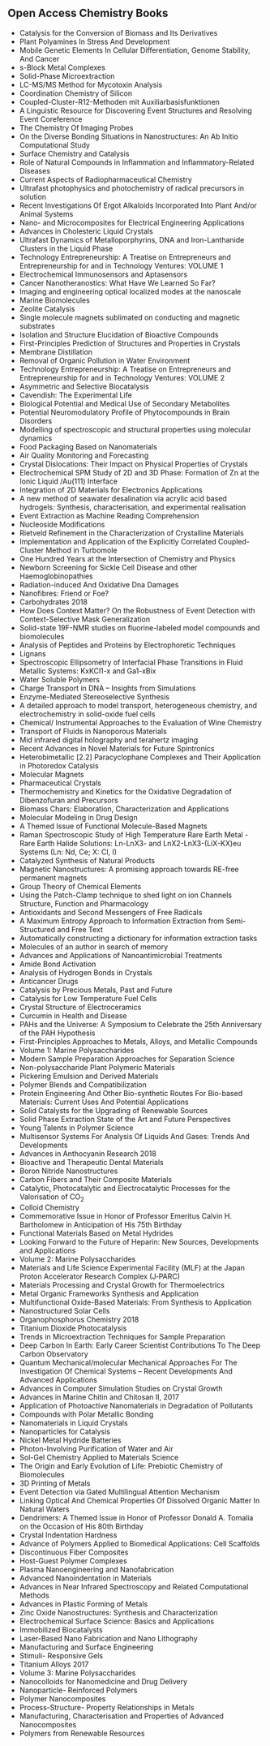 <h2> Open Access Chemistry Books </h2>



<ul>

                             

 <li><a target="_blank" href="https://github.com/manjunath5496/Open-Access-Chemistry-Books/blob/master/chem(1).pdf" style="text-decoration:none;">Catalysis for the Conversion of Biomass and Its Derivatives</a></li>

 <li><a target="_blank" href="https://github.com/manjunath5496/Open-Access-Chemistry-Books/blob/master/chem(2).pdf" style="text-decoration:none;">Plant Polyamines In Stress
And Development</a></li>

<li><a target="_blank" href="https://github.com/manjunath5496/Open-Access-Chemistry-Books/blob/master/chem(3).pdf" style="text-decoration:none;">Mobile Genetic Elements In Cellular Differentiation, Genome Stability, And Cancer</a></li>
 <li><a target="_blank" href="https://github.com/manjunath5496/Open-Access-Chemistry-Books/blob/master/chem(4).pdf" style="text-decoration:none;">s-Block Metal
Complexes</a></li>                              
<li><a target="_blank" href="https://github.com/manjunath5496/Open-Access-Chemistry-Books/blob/master/chem(5).pdf" style="text-decoration:none;">Solid-Phase
Microextraction</a></li>
<li><a target="_blank" href="https://github.com/manjunath5496/Open-Access-Chemistry-Books/blob/master/chem(6).pdf" style="text-decoration:none;">LC-MS/MS Method
for Mycotoxin Analysis</a></li>
 <li><a target="_blank" href="https://github.com/manjunath5496/Open-Access-Chemistry-Books/blob/master/chem(7).pdf" style="text-decoration:none;">Coordination
Chemistry of Silicon</a></li>

 <li><a target="_blank" href="https://github.com/manjunath5496/Open-Access-Chemistry-Books/blob/master/chem(8).pdf" style="text-decoration:none;"> Coupled-Cluster-R12-Methoden
mit Auxiliarbasisfunktionen</a></li>
   <li><a target="_blank" href="https://github.com/manjunath5496/Open-Access-Chemistry-Books/blob/master/chem(9).pdf" style="text-decoration:none;">A Linguistic Resource for Discovering Event Structures and Resolving Event Coreference</a></li>
  
   
 <li><a target="_blank" href="https://github.com/manjunath5496/Open-Access-Chemistry-Books/blob/master/chem(10).pdf" style="text-decoration:none;">The Chemistry Of Imaging Probes</a></li>                              
<li><a target="_blank" href="https://github.com/manjunath5496/Open-Access-Chemistry-Books/blob/master/chem(11).pdf" style="text-decoration:none;">On the Diverse Bonding Situations in Nanostructures: An Ab Initio Computational Study</a></li>
<li><a target="_blank" href="https://github.com/manjunath5496/Open-Access-Chemistry-Books/blob/master/chem(12).pdf" style="text-decoration:none;">Surface
Chemistry and Catalysis</a></li>
<li><a target="_blank" href="https://github.com/manjunath5496/Open-Access-Chemistry-Books/blob/master/chem(13).pdf" style="text-decoration:none;">Role of Natural
Compounds in Inflammation and Inflammatory-Related Diseases</a></li>

<li><a target="_blank" href="https://github.com/manjunath5496/Open-Access-Chemistry-Books/blob/master/chem(14).pdf" style="text-decoration:none;">Current Aspects of
Radiopharmaceutical Chemistry</a></li>
                              
<li><a target="_blank" href="https://github.com/manjunath5496/Open-Access-Chemistry-Books/blob/master/chem(15).pdf" style="text-decoration:none;">Ultrafast photophysics and photochemistry of radical precursors in solution</a></li>

<li><a target="_blank" href="https://github.com/manjunath5496/Open-Access-Chemistry-Books/blob/master/chem(16).pdf" style="text-decoration:none;">Recent Investigations
Of Ergot Alkaloids Incorporated Into Plant And/or Animal Systems</a></li>

  <li><a target="_blank" href="https://github.com/manjunath5496/Open-Access-Chemistry-Books/blob/master/chem(17).pdf" style="text-decoration:none;">Nano- and
Microcomposites for Electrical Engineering Applications</a></li>   
  
<li><a target="_blank" href="https://github.com/manjunath5496/Open-Access-Chemistry-Books/blob/master/chem(18).pdf" style="text-decoration:none;">Advances in
Cholesteric Liquid Crystals</a></li> 

  
<li><a target="_blank" href="https://github.com/manjunath5496/Open-Access-Chemistry-Books/blob/master/chem(19).pdf" style="text-decoration:none;">Ultrafast Dynamics of Metalloporphyrins, DNA and Iron-Lanthanide Clusters in the Liquid Phase</a></li> 

<li><a target="_blank" href="https://github.com/manjunath5496/Open-Access-Chemistry-Books/blob/master/chem(20).pdf" style="text-decoration:none;">Technology Entrepreneurship: 
A Treatise on Entrepreneurs and Entrepreneurship for and in Technology Ventures: VOLUME 1 </a></li>

<li><a target="_blank" href="https://github.com/manjunath5496/Open-Access-Chemistry-Books/blob/master/chem(21).pdf" style="text-decoration:none;">Electrochemical
Immunosensors and Aptasensors</a></li>
<li><a target="_blank" href="https://github.com/manjunath5496/Open-Access-Chemistry-Books/blob/master/chem(22).pdf" style="text-decoration:none;">Cancer Nanotheranostics:
What Have We Learned So Far?</a></li> 
 <li><a target="_blank" href="https://github.com/manjunath5496/Open-Access-Chemistry-Books/blob/master/chem(23).pdf" style="text-decoration:none;">Imaging and engineering optical localized modes at the nanoscale</a></li> 
 

   <li><a target="_blank" href="https://github.com/manjunath5496/Open-Access-Chemistry-Books/blob/master/chem(24).pdf" style="text-decoration:none;">Marine Biomolecules</a></li>
 
   <li><a target="_blank" href="https://github.com/manjunath5496/Open-Access-Chemistry-Books/blob/master/chem(25).pdf" style="text-decoration:none;">Zeolite Catalysis</a></li>                              
 <li><a target="_blank" href="https://github.com/manjunath5496/Open-Access-Chemistry-Books/blob/master/chem(26).pdf" style="text-decoration:none;">Single molecule magnets sublimated on conducting and magnetic substrates</a></li>
 <li><a target="_blank" href="https://github.com/manjunath5496/Open-Access-Chemistry-Books/blob/master/chem(27).pdf" style="text-decoration:none;">Isolation and Structure Elucidation of Bioactive Compounds</a></li>
   
 
   <li><a target="_blank" href="https://github.com/manjunath5496/Open-Access-Chemistry-Books/blob/master/chem(28).pdf" style="text-decoration:none;">First-Principles
Prediction of Structures and Properties in Crystals</a></li>
 
   <li><a target="_blank" href="https://github.com/manjunath5496/Open-Access-Chemistry-Books/blob/master/chem(29).pdf" style="text-decoration:none;">Membrane
Distillation </a></li>                              

  <li><a target="_blank" href="https://github.com/manjunath5496/Open-Access-Chemistry-Books/blob/master/chem(30).pdf" style="text-decoration:none;">Removal of Organic
Pollution in Water Environment</a></li>
 
   <li><a target="_blank" href="https://github.com/manjunath5496/Open-Access-Chemistry-Books/blob/master/chem(31).pdf" style="text-decoration:none;">Technology Entrepreneurship: A Treatise on Entrepreneurs and Entrepreneurship for and in Technology Ventures: VOLUME 2</a></li> 
    <li><a target="_blank" href="https://github.com/manjunath5496/Open-Access-Chemistry-Books/blob/master/chem(32).pdf" style="text-decoration:none;">Asymmetric
and Selective Biocatalysis</a></li> 

   <li><a target="_blank" href="https://github.com/manjunath5496/Open-Access-Chemistry-Books/blob/master/chem(33).pdf" style="text-decoration:none;">Cavendish: The Experimental Life</a></li>                              

  <li><a target="_blank" href="https://github.com/manjunath5496/Open-Access-Chemistry-Books/blob/master/chem(34).pdf" style="text-decoration:none;">Biological Potential
and Medical Use of Secondary Metabolites</a></li> 
 
  <li><a target="_blank" href="https://github.com/manjunath5496/Open-Access-Chemistry-Books/blob/master/chem(35).pdf" style="text-decoration:none;">Potential
Neuromodulatory Profile of Phytocompounds in Brain Disorders</a></li> 

  <li><a target="_blank" href="https://github.com/manjunath5496/Open-Access-Chemistry-Books/blob/master/chem(36).pdf" style="text-decoration:none;">Modelling of spectroscopic and structural properties using molecular dynamics</a></li> 
 
<li><a target="_blank" href="https://github.com/manjunath5496/Open-Access-Chemistry-Books/blob/master/chem(37).pdf" style="text-decoration:none;">Food Packaging
Based on Nanomaterials</a></li>
 <li><a target="_blank" href="https://github.com/manjunath5496/Open-Access-Chemistry-Books/blob/master/chem(38).pdf" style="text-decoration:none;">Air Quality
Monitoring and Forecasting</a></li>
<li><a target="_blank" href="https://github.com/manjunath5496/Open-Access-Chemistry-Books/blob/master/chem(39).pdf" style="text-decoration:none;">Crystal
Dislocations: Their Impact on Physical Properties of Crystals</a></li>
 <li><a target="_blank" href="https://github.com/manjunath5496/Open-Access-Chemistry-Books/blob/master/chem(40).pdf" style="text-decoration:none;">Electrochemical SPM Study of 2D and 3D Phase: Formation of Zn at the Ionic Liquid /Au(111) Interface</a></li>                              
<li><a target="_blank" href="https://github.com/manjunath5496/Open-Access-Chemistry-Books/blob/master/chem(41).pdf" style="text-decoration:none;">Integration of
2D Materials for Electronics Applications</a></li>
<li><a target="_blank" href="https://github.com/manjunath5496/Open-Access-Chemistry-Books/blob/master/chem(42).pdf" style="text-decoration:none;">A new method of seawater desalination via acrylic acid based hydrogels: Synthesis, characterisation, and experimental realisation</a></li>
 
  <li><a target="_blank" href="https://github.com/manjunath5496/Open-Access-Chemistry-Books/blob/master/chem(43).pdf" style="text-decoration:none;">Event Extraction as Machine Reading Comprehension</a></li>
 <li><a target="_blank" href="https://github.com/manjunath5496/Open-Access-Chemistry-Books/blob/master/chem(44).pdf" style="text-decoration:none;">Nucleoside
Modifications</a></li>
   <li><a target="_blank" href="https://github.com/manjunath5496/Open-Access-Chemistry-Books/blob/master/chem(45).pdf" style="text-decoration:none;">Rietveld
Refinement in the Characterization of Crystalline Materials</a></li>  
   
<li><a target="_blank" href="https://github.com/manjunath5496/Open-Access-Chemistry-Books/blob/master/chem(46).pdf" style="text-decoration:none;">Implementation and Application of the Explicitly Correlated Coupled-Cluster Method in Turbomole</a></li> 
                             
<li><a target="_blank" href="https://github.com/manjunath5496/Open-Access-Chemistry-Books/blob/master/chem(47).pdf" style="text-decoration:none;">One Hundred Years at the Intersection of Chemistry and Physics</a></li>
<li><a target="_blank" href="https://github.com/manjunath5496/Open-Access-Chemistry-Books/blob/master/chem(48).pdf" style="text-decoration:none;">Newborn Screening
for Sickle Cell Disease and other Haemoglobinopathies</a></li>

<li><a target="_blank" href="https://github.com/manjunath5496/Open-Access-Chemistry-Books/blob/master/chem(49).pdf" style="text-decoration:none;">Radiation-induced
And Oxidative Dna Damages</a></li>
                              
<li><a target="_blank" href="https://github.com/manjunath5496/Open-Access-Chemistry-Books/blob/master/chem(50).pdf" style="text-decoration:none;">Nanofibres:
Friend or Foe?</a></li>
<li><a target="_blank" href="https://github.com/manjunath5496/Open-Access-Chemistry-Books/blob/master/chem(51).pdf" style="text-decoration:none;">Carbohydrates
2018</a></li>
<li><a target="_blank" href="https://github.com/manjunath5496/Open-Access-Chemistry-Books/blob/master/chem(52).pdf" style="text-decoration:none;">How Does Context Matter? On the Robustness of Event Detection with Context-Selective Mask Generalization</a></li>

<li><a target="_blank" href="https://github.com/manjunath5496/Open-Access-Chemistry-Books/blob/master/chem(53).pdf" style="text-decoration:none;">Solid-state 19F-NMR studies on fluorine-labeled model compounds and biomolecules</a></li>
 
<li><a target="_blank" href="https://github.com/manjunath5496/Open-Access-Chemistry-Books/blob/master/chem(54).pdf" style="text-decoration:none;">Analysis of
Peptides and Proteins by Electrophoretic Techniques </a></li>

<li><a target="_blank" href="https://github.com/manjunath5496/Open-Access-Chemistry-Books/blob/master/chem(55).pdf" style="text-decoration:none;">Lignans</a></li>
 
  <li><a target="_blank" href="https://github.com/manjunath5496/Open-Access-Chemistry-Books/blob/master/chem(56).pdf" style="text-decoration:none;">Spectroscopic Ellipsometry of Interfacial Phase Transitions in Fluid Metallic Systems: KxKCl1-x and Ga1-xBix </a></li>                              

  <li><a target="_blank" href="https://github.com/manjunath5496/Open-Access-Chemistry-Books/blob/master/chem(57).pdf" style="text-decoration:none;">Water Soluble
Polymers</a></li>
 
   <li><a target="_blank" href="https://github.com/manjunath5496/Open-Access-Chemistry-Books/blob/master/chem(58).pdf" style="text-decoration:none;">Charge Transport in DNA – Insights from Simulations</a></li>
    <li><a target="_blank" href="https://github.com/manjunath5496/Open-Access-Chemistry-Books/blob/master/chem(59).pdf" style="text-decoration:none;">Enzyme-Mediated
Stereoselective Synthesis</a></li>
 
  <li><a target="_blank" href="https://github.com/manjunath5496/Open-Access-Chemistry-Books/blob/master/chem(60).pdf" style="text-decoration:none;">A detailed approach to model transport, heterogeneous chemistry, and electrochemistry in solid-oxide fuel cells </a></li>
 
   <li><a target="_blank" href="https://github.com/manjunath5496/Open-Access-Chemistry-Books/blob/master/chem(61).pdf" style="text-decoration:none;"> Chemical/
Instrumental Approaches to the Evaluation of Wine Chemistry</a></li>
 
   <li><a target="_blank" href="https://github.com/manjunath5496/Open-Access-Chemistry-Books/blob/master/chem(62).pdf" style="text-decoration:none;">Transport
of Fluids in Nanoporous Materials</a></li>
 
   <li><a target="_blank" href="https://github.com/manjunath5496/Open-Access-Chemistry-Books/blob/master/chem(63).pdf" style="text-decoration:none;">Mid infrared digital holography and terahertz imaging</a></li>                              

  <li><a target="_blank" href="https://github.com/manjunath5496/Open-Access-Chemistry-Books/blob/master/chem(64).pdf" style="text-decoration:none;">Recent Advances
in Novel Materials for Future Spintronics</a></li>
 
   <li><a target="_blank" href="https://github.com/manjunath5496/Open-Access-Chemistry-Books/blob/master/chem(65).pdf" style="text-decoration:none;">Heterobimetallic [2.2] Paracyclophane Complexes and Their Application in Photoredox Catalysis </a></li> 

   <li><a target="_blank" href="https://github.com/manjunath5496/Open-Access-Chemistry-Books/blob/master/chem(66).pdf" style="text-decoration:none;">Molecular Magnets</a></li> 
 
   <li><a target="_blank" href="https://github.com/manjunath5496/Open-Access-Chemistry-Books/blob/master/chem(67).pdf" style="text-decoration:none;">Pharmaceutical
Crystals</a></li>                              

  <li><a target="_blank" href="https://github.com/manjunath5496/Open-Access-Chemistry-Books/blob/master/chem(68).pdf" style="text-decoration:none;">Thermochemistry and Kinetics for the Oxidative Degradation of Dibenzofuran and Precursors</a></li> 
 
  
   <li><a target="_blank" href="https://github.com/manjunath5496/Open-Access-Chemistry-Books/blob/master/chem(69).pdf" style="text-decoration:none;">Biomass Chars:
Elaboration, Characterization and Applications</a></li>                              

  <li><a target="_blank" href="https://github.com/manjunath5496/Open-Access-Chemistry-Books/blob/master/chem(70).pdf" style="text-decoration:none;">Molecular
Modeling in Drug Design</a></li> 
  
 
 <li><a target="_blank" href="https://github.com/manjunath5496/Open-Access-Chemistry-Books/blob/master/chem(71).pdf" style="text-decoration:none;">A Themed Issue
of Functional Molecule-Based Magnets</a></li>
 
 <li><a target="_blank" href="https://github.com/manjunath5496/Open-Access-Chemistry-Books/blob/master/chem(72).pdf" style="text-decoration:none;">Raman Spectroscopic Study of High Temperature Rare Earth Metal - Rare Earth Halide Solutions: Ln-LnX3- and LnX2-LnX3-(LiX-KX)eu Systems (Ln: Nd, Ce; X: Cl, I)</a></li> 
 
 
 <li><a target="_blank" href="https://github.com/manjunath5496/Open-Access-Chemistry-Books/blob/master/chem(73).pdf" style="text-decoration:none;">Catalyzed
Synthesis of Natural Products</a></li>
  <li><a target="_blank" href="https://github.com/manjunath5496/Open-Access-Chemistry-Books/blob/master/chem(74).pdf" style="text-decoration:none;">Magnetic Nanostructures:
A promising approach towards RE-free permanent magnets</a></li>
    <li><a target="_blank" href="https://github.com/manjunath5496/Open-Access-Chemistry-Books/blob/master/chem(75).pdf" style="text-decoration:none;">Group Theory of Chemical Elements</a></li>                        
<li><a target="_blank" href="https://github.com/manjunath5496/Open-Access-Chemistry-Books/blob/master/chem(76).pdf" style="text-decoration:none;">Using the Patch-Clamp technique to shed light on ion Channels Structure, Function and Pharmacology</a></li>

 <li><a target="_blank" href="https://github.com/manjunath5496/Open-Access-Chemistry-Books/blob/master/chem(77).pdf" style="text-decoration:none;">Antioxidants
and Second Messengers of Free Radicals</a></li> 
 
 
 <li><a target="_blank" href="https://github.com/manjunath5496/Open-Access-Chemistry-Books/blob/master/chem(78).pdf" style="text-decoration:none;">A Maximum Entropy Approach to
Information Extraction from Semi-Structured and Free Text</a></li>
  <li><a target="_blank" href="https://github.com/manjunath5496/Open-Access-Chemistry-Books/blob/master/chem(79).pdf" style="text-decoration:none;">Automatically constructing a dictionary for information extraction tasks</a></li>


 <li><a target="_blank" href="https://github.com/manjunath5496/Open-Access-Chemistry-Books/blob/master/chem(80).pdf" style="text-decoration:none;">Molecules of an author
in search of memory</a></li> 
 
 
 <li><a target="_blank" href="https://github.com/manjunath5496/Open-Access-Chemistry-Books/blob/master/chem(81).pdf" style="text-decoration:none;">Advances
and Applications of Nanoantimicrobial Treatments</a></li>
  <li><a target="_blank" href="https://github.com/manjunath5496/Open-Access-Chemistry-Books/blob/master/chem(82).pdf" style="text-decoration:none;">Amide Bond
Activation</a></li>

 <li><a target="_blank" href="https://github.com/manjunath5496/Open-Access-Chemistry-Books/blob/master/chem(83).pdf" style="text-decoration:none;">Analysis of
Hydrogen Bonds in Crystals</a></li>
  <li><a target="_blank" href="https://github.com/manjunath5496/Open-Access-Chemistry-Books/blob/master/chem(84).pdf" style="text-decoration:none;">Anticancer Drugs</a></li>

 <li><a target="_blank" href="https://github.com/manjunath5496/Open-Access-Chemistry-Books/blob/master/chem(85).pdf" style="text-decoration:none;">Catalysis by
Precious Metals, Past and Future</a></li>
  <li><a target="_blank" href="https://github.com/manjunath5496/Open-Access-Chemistry-Books/blob/master/chem(86).pdf" style="text-decoration:none;">Catalysis for
Low Temperature Fuel Cells</a></li>

 <li><a target="_blank" href="https://github.com/manjunath5496/Open-Access-Chemistry-Books/blob/master/chem(87).pdf" style="text-decoration:none;">Crystal
Structure of Electroceramics</a></li>
  <li><a target="_blank" href="https://github.com/manjunath5496/Open-Access-Chemistry-Books/blob/master/chem(88).pdf" style="text-decoration:none;">Curcumin in
Health and Disease</a></li>
  <li><a target="_blank" href="https://github.com/manjunath5496/Open-Access-Chemistry-Books/blob/master/chem(89).pdf" style="text-decoration:none;">PAHs and the Universe: A Symposium to Celebrate the 25th Anniversary of the PAH Hypothesis</a></li>
  
  
  <li><a target="_blank" href="https://github.com/manjunath5496/Open-Access-Chemistry-Books/blob/master/chem(90).pdf" style="text-decoration:none;"> First-Principles
Approaches to Metals, Alloys, and Metallic Compounds</a></li>
  <li><a target="_blank" href="https://github.com/manjunath5496/Open-Access-Chemistry-Books/blob/master/chem(91).pdf" style="text-decoration:none;">Volume 1: 
Marine Polysaccharides</a></li>

 <li><a target="_blank" href="https://github.com/manjunath5496/Open-Access-Chemistry-Books/blob/master/chem(92).pdf" style="text-decoration:none;">Modern Sample
Preparation Approaches for Separation Science</a></li>
  <li><a target="_blank" href="https://github.com/manjunath5496/Open-Access-Chemistry-Books/blob/master/chem(93).pdf" style="text-decoration:none;">Non-polysaccharide Plant
Polymeric Materials</a></li>
  <li><a target="_blank" href="https://github.com/manjunath5496/Open-Access-Chemistry-Books/blob/master/chem(94).pdf" style="text-decoration:none;">Pickering
Emulsion and Derived Materials</a></li> 
  
   <li><a target="_blank" href="https://github.com/manjunath5496/Open-Access-Chemistry-Books/blob/master/chem(95).pdf" style="text-decoration:none;">Polymer
Blends and Compatibilization</a></li>  
  
<li><a target="_blank" href="https://github.com/manjunath5496/Open-Access-Chemistry-Books/blob/master/chem(96).pdf" style="text-decoration:none;">Protein Engineering And
Other Bio-synthetic Routes For Bio-based Materials: Current Uses And Potential Applications</a></li> 
  
  
<li><a target="_blank" href="https://github.com/manjunath5496/Open-Access-Chemistry-Books/blob/master/chem(97).pdf" style="text-decoration:none;">Solid Catalysts
for the Upgrading of Renewable Sources</a></li>


 <li><a target="_blank" href="https://github.com/manjunath5496/Open-Access-Chemistry-Books/blob/master/chem(98).pdf" style="text-decoration:none;">Solid Phase Extraction
State of the Art and Future Perspectives</a></li> 
  
   <li><a target="_blank" href="https://github.com/manjunath5496/Open-Access-Chemistry-Books/blob/master/chem(99).pdf" style="text-decoration:none;">Young Talents in
Polymer Science</a></li>  
  
<li><a target="_blank" href="https://github.com/manjunath5496/Open-Access-Chemistry-Books/blob/master/chem(100).pdf" style="text-decoration:none;">Multisensor Systems
For Analysis Of Liquids And Gases: Trends And Developments</a></li>  
  
 <li><a target="_blank" href="https://github.com/manjunath5496/Open-Access-Chemistry-Books/blob/master/chem(101).pdf" style="text-decoration:none;">Advances in
Anthocyanin Research 2018</a></li> 
  
   <li><a target="_blank" href="https://github.com/manjunath5496/Open-Access-Chemistry-Books/blob/master/chem(102).pdf" style="text-decoration:none;">Bioactive and
Therapeutic Dental Materials</a></li> 
  
   
 <li><a target="_blank" href="https://github.com/manjunath5496/Open-Access-Chemistry-Books/blob/master/chem(103).pdf" style="text-decoration:none;">Boron Nitride
Nanostructures</a></li> 
  
   <li><a target="_blank" href="https://github.com/manjunath5496/Open-Access-Chemistry-Books/blob/master/chem(104).pdf" style="text-decoration:none;">Carbon Fibers and
Their Composite Materials</a></li>  
   
 <li><a target="_blank" href="https://github.com/manjunath5496/Open-Access-Chemistry-Books/blob/master/chem(105).pdf" style="text-decoration:none;">Catalytic,
  Photocatalytic and Electrocatalytic Processes for the Valorisation of CO<sub>2</sub></a></li> 
 
<li><a target="_blank" href="https://github.com/manjunath5496/Open-Access-Chemistry-Books/blob/master/chem(106).pdf" style="text-decoration:none;">Colloid Chemistry</a></li> 
  
   <li><a target="_blank" href="https://github.com/manjunath5496/Open-Access-Chemistry-Books/blob/master/chem(107).pdf" style="text-decoration:none;">Commemorative
Issue in Honor of Professor Emeritus Calvin H. Bartholomew in Anticipation of His 75th Birthday</a></li> 
  
   
 <li><a target="_blank" href="https://github.com/manjunath5496/Open-Access-Chemistry-Books/blob/master/chem(108).pdf" style="text-decoration:none;">Functional
Materials Based on Metal Hydrides</a></li> 
  
   <li><a target="_blank" href="https://github.com/manjunath5496/Open-Access-Chemistry-Books/blob/master/chem(109).pdf" style="text-decoration:none;">Looking Forward
to the Future of Heparin: New Sources, Developments and Applications</a></li>  
   
 <li><a target="_blank" href="https://github.com/manjunath5496/Open-Access-Chemistry-Books/blob/master/chem(110).pdf" style="text-decoration:none;">Volume 2: 
Marine Polysaccharides</a></li>  
   
<li><a target="_blank" href="https://github.com/manjunath5496/Open-Access-Chemistry-Books/blob/master/chem(111).pdf" style="text-decoration:none;">Materials and
Life Science Experimental Facility (MLF) at the Japan Proton Accelerator Research Complex (J‑PARC)</a></li> 
  
   
 <li><a target="_blank" href="https://github.com/manjunath5496/Open-Access-Chemistry-Books/blob/master/chem(112).pdf" style="text-decoration:none;">Materials
Processing and Crystal Growth for Thermoelectrics</a></li> 
  
   <li><a target="_blank" href="https://github.com/manjunath5496/Open-Access-Chemistry-Books/blob/master/chem(113).pdf" style="text-decoration:none;">Metal Organic
Frameworks Synthesis and Application</a></li>  
   
<li><a target="_blank" href="https://github.com/manjunath5496/Open-Access-Chemistry-Books/blob/master/chem(114).pdf" style="text-decoration:none;">Multifunctional
Oxide-Based Materials: From Synthesis to Application</a></li>
 <li><a target="_blank" href="https://github.com/manjunath5496/Open-Access-Chemistry-Books/blob/master/chem(115).pdf" style="text-decoration:none;">Nanostructured
Solar Cells</a></li>  
   
 <li><a target="_blank" href="https://github.com/manjunath5496/Open-Access-Chemistry-Books/blob/master/chem(116).pdf" style="text-decoration:none;">Organophosphorus
Chemistry 2018</a></li>   
   
   <li><a target="_blank" href="https://github.com/manjunath5496/Open-Access-Chemistry-Books/blob/master/chem(117).pdf" style="text-decoration:none;">Titanium Dioxide
Photocatalysis</a></li>  
   
 <li><a target="_blank" href="https://github.com/manjunath5496/Open-Access-Chemistry-Books/blob/master/chem(118).pdf" style="text-decoration:none;">Trends in
Microextraction Techniques for Sample Preparation</a></li>  
   
  <li><a target="_blank" href="https://github.com/manjunath5496/Open-Access-Chemistry-Books/blob/master/chem(119).pdf" style="text-decoration:none;">Deep Carbon In Earth:
Early Career Scientist Contributions To The Deep Carbon Observatory</a></li> 
  
   <li><a target="_blank" href="https://github.com/manjunath5496/Open-Access-Chemistry-Books/blob/master/chem(120).pdf" style="text-decoration:none;">Quantum Mechanical/molecular Mechanical Approaches For The Investigation Of Chemical Systems – Recent Developments And Advanced Applications</a></li>  
   
 <li><a target="_blank" href="https://github.com/manjunath5496/Open-Access-Chemistry-Books/blob/master/chem(121).pdf" style="text-decoration:none;">Advances
in Computer Simulation Studies on Crystal Growth</a></li>   
   
   <li><a target="_blank" href="https://github.com/manjunath5496/Open-Access-Chemistry-Books/blob/master/chem(122).pdf" style="text-decoration:none;">Advances in
Marine Chitin and Chitosan II, 2017</a></li>  
     
<li><a target="_blank" href="https://github.com/manjunath5496/Open-Access-Chemistry-Books/blob/master/chem(123).pdf" style="text-decoration:none;">Application of
Photoactive Nanomaterials in Degradation of Pollutants</a></li>  
   
 <li><a target="_blank" href="https://github.com/manjunath5496/Open-Access-Chemistry-Books/blob/master/chem(124).pdf" style="text-decoration:none;">Compounds
with Polar Metallic Bonding</a></li>   
   
   <li><a target="_blank" href="https://github.com/manjunath5496/Open-Access-Chemistry-Books/blob/master/chem(125).pdf" style="text-decoration:none;">Nanomaterials in
Liquid Crystals</a></li>   
   
   <li><a target="_blank" href="https://github.com/manjunath5496/Open-Access-Chemistry-Books/blob/master/chem(126).pdf" style="text-decoration:none;">
Nanoparticles for Catalysis</a></li> 
   
<li><a target="_blank" href="https://github.com/manjunath5496/Open-Access-Chemistry-Books/blob/master/chem(127).pdf" style="text-decoration:none;">Nickel Metal
Hydride Batteries</a></li>  
   
 <li><a target="_blank" href="https://github.com/manjunath5496/Open-Access-Chemistry-Books/blob/master/chem(128).pdf" style="text-decoration:none;">Photon-Involving
Purification of Water and Air </a></li>   
   
   <li><a target="_blank" href="https://github.com/manjunath5496/Open-Access-Chemistry-Books/blob/master/chem(129).pdf" style="text-decoration:none;">Sol-Gel Chemistry
Applied to Materials Science</a></li>   
   
   <li><a target="_blank" href="https://github.com/manjunath5496/Open-Access-Chemistry-Books/blob/master/chem(130).pdf" style="text-decoration:none;">The Origin and
Early Evolution of Life: Prebiotic Chemistry of Biomolecules </a></li>    
   
<li><a target="_blank" href="https://github.com/manjunath5496/Open-Access-Chemistry-Books/blob/master/chem(131).pdf" style="text-decoration:none;">3D Printing
of Metals</a></li>   
   
   <li><a target="_blank" href="https://github.com/manjunath5496/Open-Access-Chemistry-Books/blob/master/chem(132).pdf" style="text-decoration:none;">Event Detection via Gated Multilingual Attention Mechanism</a></li>   
   
 <li><a target="_blank" href="https://github.com/manjunath5496/Open-Access-Chemistry-Books/blob/master/chem(133).pdf" style="text-decoration:none;">Linking Optical And
Chemical Properties Of Dissolved Organic Matter In Natural Waters</a></li>     
   
 
 <li><a target="_blank" href="https://github.com/manjunath5496/Open-Access-Chemistry-Books/blob/master/chem(134).pdf" style="text-decoration:none;">Dendrimers: A Themed Issue in Honor of Professor Donald A. Tomalia on the Occasion of His 80th Birthday</a></li>

 <li><a target="_blank" href="https://github.com/manjunath5496/Open-Access-Chemistry-Books/blob/master/chem(135).pdf" style="text-decoration:none;">Crystal
Indentation Hardness</a></li>

<li><a target="_blank" href="https://github.com/manjunath5496/Open-Access-Chemistry-Books/blob/master/chem(136).pdf" style="text-decoration:none;">Advance of
Polymers Applied to Biomedical Applications: Cell Scaffolds</a></li>
 <li><a target="_blank" href="https://github.com/manjunath5496/Open-Access-Chemistry-Books/blob/master/chem(137).pdf" style="text-decoration:none;">Discontinuous
Fiber Composites</a></li>                              
<li><a target="_blank" href="https://github.com/manjunath5496/Open-Access-Chemistry-Books/blob/master/chem(138).pdf" style="text-decoration:none;">Host-Guest
Polymer Complexes</a></li>
<li><a target="_blank" href="https://github.com/manjunath5496/Open-Access-Chemistry-Books/blob/master/chem(139).pdf" style="text-decoration:none;">Plasma
Nanoengineering and Nanofabrication</a></li>
 <li><a target="_blank" href="https://github.com/manjunath5496/Open-Access-Chemistry-Books/blob/master/chem(140).pdf" style="text-decoration:none;">Advanced
Nanoindentation in Materials</a></li>

 <li><a target="_blank" href="https://github.com/manjunath5496/Open-Access-Chemistry-Books/blob/master/chem(141).pdf" style="text-decoration:none;"> Advances in Near Infrared
Spectroscopy and Related Computational Methods</a></li>
   <li><a target="_blank" href="https://github.com/manjunath5496/Open-Access-Chemistry-Books/blob/master/chem(142).pdf" style="text-decoration:none;">Advances in
Plastic Forming of Metals</a></li>                             
 <li><a target="_blank" href="https://github.com/manjunath5496/Open-Access-Chemistry-Books/blob/master/chem(143).pdf" style="text-decoration:none;">Zinc Oxide
Nanostructures: Synthesis and Characterization</a></li>                              
<li><a target="_blank" href="https://github.com/manjunath5496/Open-Access-Chemistry-Books/blob/master/chem(144).pdf" style="text-decoration:none;">Electrochemical
Surface Science: Basics and Applications</a></li>
<li><a target="_blank" href="https://github.com/manjunath5496/Open-Access-Chemistry-Books/blob/master/chem(145).pdf" style="text-decoration:none;">Immobilized
Biocatalysts</a></li>
<li><a target="_blank" href="https://github.com/manjunath5496/Open-Access-Chemistry-Books/blob/master/chem(146).pdf" style="text-decoration:none;">Laser-Based Nano
Fabrication and Nano Lithography</a></li>
                              
<li><a target="_blank" href="https://github.com/manjunath5496/Open-Access-Chemistry-Books/blob/master/chem(147).pdf" style="text-decoration:none;">Manufacturing
and Surface Engineering</a></li>

<li><a target="_blank" href="https://github.com/manjunath5496/Open-Access-Chemistry-Books/blob/master/chem(148).pdf" style="text-decoration:none;">Stimuli-
Responsive Gels</a></li>

  <li><a target="_blank" href="https://github.com/manjunath5496/Open-Access-Chemistry-Books/blob/master/chem(149).pdf" style="text-decoration:none;">Titanium Alloys
2017</a></li>   
  
<li><a target="_blank" href="https://github.com/manjunath5496/Open-Access-Chemistry-Books/blob/master/chem(150).pdf" style="text-decoration:none;">Volume 3:
Marine Polysaccharides</a></li> 

<li><a target="_blank" href="https://github.com/manjunath5496/Open-Access-Chemistry-Books/blob/master/chem(151).pdf" style="text-decoration:none;">Nanocolloids for
Nanomedicine and Drug Delivery</a></li>

<li><a target="_blank" href="https://github.com/manjunath5496/Open-Access-Chemistry-Books/blob/master/chem(152).pdf" style="text-decoration:none;">Nanoparticle-
Reinforced Polymers </a></li>
<li><a target="_blank" href="https://github.com/manjunath5496/Open-Access-Chemistry-Books/blob/master/chem(153).pdf" style="text-decoration:none;">Polymer
Nanocomposites</a></li> 
 <li><a target="_blank" href="https://github.com/manjunath5496/Open-Access-Chemistry-Books/blob/master/chem(154).pdf" style="text-decoration:none;">Process-Structure-
Property Relationships in Metals</a></li> 
 

   <li><a target="_blank" href="https://github.com/manjunath5496/Open-Access-Chemistry-Books/blob/master/chem(155).pdf" style="text-decoration:none;">Manufacturing,
Characterisation and Properties of Advanced Nanocomposites</a></li>
 
   <li><a target="_blank" href="https://github.com/manjunath5496/Open-Access-Chemistry-Books/blob/master/chem(156).pdf" style="text-decoration:none;">Polymers
from Renewable Resources</a></li>                              
 </ul>
